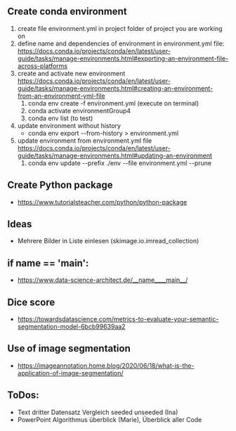 ## Create conda environment
1. create file environment.yml in project folder of project you are working on
1. define name and dependencies of environment in environment.yml file: https://docs.conda.io/projects/conda/en/latest/user-guide/tasks/manage-environments.html#exporting-an-environment-file-across-platforms
1. create and activate new environment https://docs.conda.io/projects/conda/en/latest/user-guide/tasks/manage-environments.html#creating-an-environment-from-an-environment-yml-file
   1. conda env create -f environment.yml (execute on terminal)
   1. conda activate environmentGroup4
   1. conda env list (to test)
1. update environment without history
    - conda env export --from-history > environment.yml
1. update environment from environment.yml file https://docs.conda.io/projects/conda/en/latest/user-guide/tasks/manage-environments.html#updating-an-environment
   1. conda env update --prefix ./env --file environment.yml  --prune

## Create Python package
- https://www.tutorialsteacher.com/python/python-package

## Ideas
- Mehrere Bilder in Liste einlesen (skimage.io.imread_collection)

## if __name__ == '__main__': 
- https://www.data-science-architect.de/__name____main__/

## Dice score
- https://towardsdatascience.com/metrics-to-evaluate-your-semantic-segmentation-model-6bcb99639aa2

## Use of image segmentation 
- https://imageannotation.home.blog/2020/06/18/what-is-the-application-of-image-segmentation/

## ToDos:
- Text dritter Datensatz Vergleich seeded unseeded (Ina)
- PowerPoint Algorithmus überblick (Marie), Überblick aller Code
